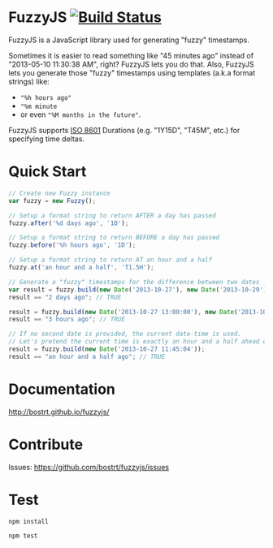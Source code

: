 FuzzyJS [![Build Status](https://travis-ci.org/bostrt/fuzzyjs.png?branch=master)](https://travis-ci.org/bostrt/fuzzyjs)
=======

FuzzyJS is a JavaScript library used for generating "fuzzy" timestamps.

Sometimes it is easier to read something like "45 minutes ago" instead of "2013-05-10 11:30:38 AM", right? FuzzyJS lets
you do that. Also, FuzzyJS lets you generate those "fuzzy" timestamps using templates (a.k.a format strings) like:

  - `"%h hours ago"`
  - `"%m minute`
  - or even `"%M months in the future"`.
  
FuzzyJS supports [ISO 8601](https://en.wikipedia.org/wiki/ISO_8601#Durations) Durations (e.g. "1Y15D", "T45M", etc.) for specifying time deltas.
  
Quick Start
======
```javascript
// Create new Fuzzy instance
var fuzzy = new Fuzzy();

// Setup a format string to return AFTER a day has passed
fuzzy.after('%d days ago', '1D');

// Setup a format string to return BEFORE a day has passed
fuzzy.before('%h hours ago', '1D');

// Setup a format string to return AT an hour and a half
fuzzy.at('an hour and a half', 'T1.5H');

// Generate a "fuzzy" timestamps for the difference between two dates
var result = fuzzy.build(new Date('2013-10-27'), new Date('2013-10-29'));
result == "2 days ago"; // TRUE

result = fuzzy.build(new Date('2013-10-27 13:00:00'), new Date('2013-10-27 16:00:00'));
result == "3 hours ago"; // TRUE

// If no second date is provided, the current date-time is used.
// Let's pretend the current time is exactly an hour and a half ahead of the date below
result = fuzzy.build(new Date('2013-10-27 11:45:04'));
result == "an hour and a half ago"; // TRUE

```

Documentation
========
http://bostrt.github.io/fuzzyjs/

Contribute
========
Issues: https://github.com/bostrt/fuzzyjs/issues

Test
====

`npm install`

`npm test`
